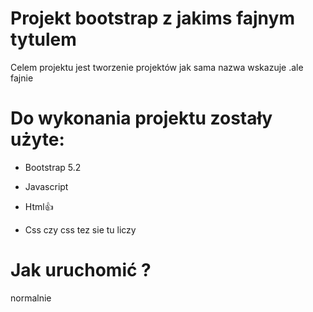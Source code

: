 # Projekt bootstrap z jakims fajnym tytulem
Celem projektu jest tworzenie projektów jak sama nazwa wskazuje .ale fajnie
# Do wykonania projektu zostały użyte:
  - Bootstrap 5.2
  + Javascript
  * Html:+1:
  - Css czy css tez sie tu liczy

# Jak uruchomić ?
normalnie 
